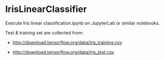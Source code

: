# IrisLinearClassifier

Execute Iris linear classification.ipynb on JupyterLab or similar notebooks.

Test & training set are collected from:

- http://download.tensorflow.org/data/iris_training.csv

- http://download.tensorflow.org/data/iris_test.csv
